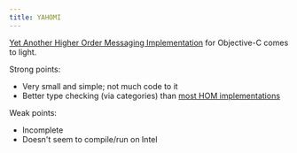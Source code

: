 ```yaml
---
title: YAHOMI
---
```


[Yet Another Higher Order Messaging Implementation](http://notahat.com/nhcollections) for Objective-C comes to light.

Strong points:

-   Very small and simple; not much code to it
-   Better type checking (via categories) than [most HOM implementations](http://www.wincent.com/a/about/wincent/weblog/archives/2006/08/thoughts_on_hig.php)

Weak points:

-   Incomplete
-   Doesn't seem to compile/run on Intel
